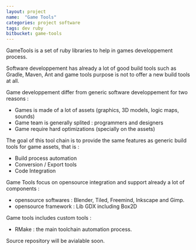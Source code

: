 ```yaml
---
layout: project
name:  "Game Tools"
categories: project software
tags: dev ruby
bitbucket: game-tools
---
```


GameTools is a set of ruby libraries to help in games developpement process.

Software developpement has already a lot of good build tools such as Gradle, Maven, Ant and game tools purpose is not to offer a new build tools at all. 

Game developpement differ from generic software developpement for two reasons :

- Games is made of a lot of assets (graphics, 3D models, logic maps, sounds)
- Game team is generally splited : programmers and designers
- Game require hard optimizations (specially on the assets)

The goal of this tool chain is to provide the same features as generic build tools for game assets, that is :

- Build process automation
- Conversion / Export tools
- Code Integration

Game Tools focus on opensource integration and support already a lot of components :

- opensource softwares : Blender, Tiled, Freemind, Inkscape and Gimp.
- opensource framework : Lib GDX including Box2D

Game tools includes custom tools :

- RMake : the main toolchain automation process.

<div class="alert alert-danger" role="alert">
  <p>Source repository will be avialable soon.</p>
</div>